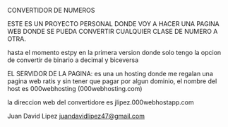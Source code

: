 CONVERTIDOR DE NUMEROS

ESTE ES UN PROYECTO PERSONAL DONDE VOY A HACER UNA PAGINA WEB DONDE SE PUEDA CONVERTIR CUALQUIER CLASE DE NUMERO A OTRA.

hasta el momento estpy en la primera version donde solo tengo la opcion de convertir de binario a decimal y biceversa

  EL SERVIDOR DE LA PAGINA:
es una un hosting donde me regalan una pagina web ratis y sin tener que pagar por algun dominio, el nombre del host es 000webhosting (000webhosting.com)
      
  la direccion web del convertidore es jlipez.000webhostapp.com
      
 
 
 
 Juan David Lipez
 juandavidlipez47@gmail.com
